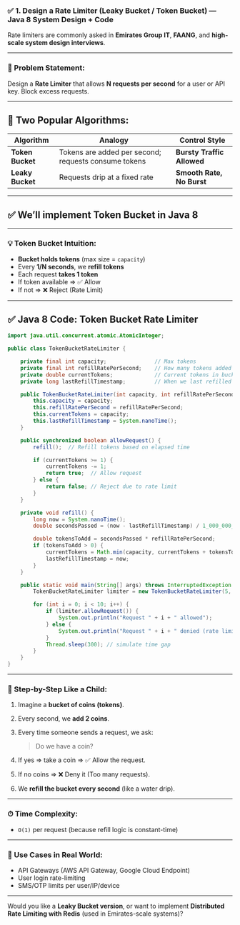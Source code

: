### ✅ 1. **Design a Rate Limiter** (Leaky Bucket / Token Bucket) — Java 8 System Design + Code

Rate limiters are commonly asked in **Emirates Group IT**, **FAANG**, and **high-scale system design interviews**.

---

### 🔧 Problem Statement:

Design a **Rate Limiter** that allows **N requests per second** for a user or API key. Block excess requests.

---

## 🧠 Two Popular Algorithms:

| Algorithm        | Analogy                                              | Control Style              |
| ---------------- | ---------------------------------------------------- | -------------------------- |
| **Token Bucket** | Tokens are added per second; requests consume tokens | **Bursty Traffic Allowed** |
| **Leaky Bucket** | Requests drip at a fixed rate                        | **Smooth Rate, No Burst**  |

---

## ✅ We’ll implement **Token Bucket** in Java 8

---

### 💡 Token Bucket Intuition:

- **Bucket holds tokens** (max size = `capacity`)
- Every **1/N seconds**, we **refill tokens**
- Each request **takes 1 token**
- If token available ⇒ ✅ Allow
- If not ⇒ ❌ Reject (Rate Limit)

---

## ✅ Java 8 Code: Token Bucket Rate Limiter

```java
import java.util.concurrent.atomic.AtomicInteger;

public class TokenBucketRateLimiter {

    private final int capacity;               // Max tokens
    private final int refillRatePerSecond;    // How many tokens added per second
    private double currentTokens;             // Current tokens in bucket
    private long lastRefillTimestamp;         // When we last refilled

    public TokenBucketRateLimiter(int capacity, int refillRatePerSecond) {
        this.capacity = capacity;
        this.refillRatePerSecond = refillRatePerSecond;
        this.currentTokens = capacity;
        this.lastRefillTimestamp = System.nanoTime();
    }

    public synchronized boolean allowRequest() {
        refill();  // Refill tokens based on elapsed time

        if (currentTokens >= 1) {
            currentTokens -= 1;
            return true;  // Allow request
        } else {
            return false; // Reject due to rate limit
        }
    }

    private void refill() {
        long now = System.nanoTime();
        double secondsPassed = (now - lastRefillTimestamp) / 1_000_000_000.0;

        double tokensToAdd = secondsPassed * refillRatePerSecond;
        if (tokensToAdd > 0) {
            currentTokens = Math.min(capacity, currentTokens + tokensToAdd);
            lastRefillTimestamp = now;
        }
    }

    public static void main(String[] args) throws InterruptedException {
        TokenBucketRateLimiter limiter = new TokenBucketRateLimiter(5, 2); // 5 tokens max, 2 tokens/sec

        for (int i = 0; i < 10; i++) {
            if (limiter.allowRequest()) {
                System.out.println("Request " + i + " allowed");
            } else {
                System.out.println("Request " + i + " denied (rate limited)");
            }
            Thread.sleep(300); // simulate time gap
        }
    }
}
```

---

### 🧒 Step-by-Step Like a Child:

1. Imagine a **bucket of coins (tokens)**.
2. Every second, we **add 2 coins**.
3. Every time someone sends a request, we ask:

   > Do we have a coin?

4. If yes ⇒ take a coin ⇒ ✅ Allow the request.
5. If no coins ⇒ ❌ Deny it (Too many requests).
6. We **refill the bucket every second** (like a water drip).

---

### ⏱ Time Complexity:

- `O(1)` per request (because refill logic is constant-time)

---

### 🧠 Use Cases in Real World:

- API Gateways (AWS API Gateway, Google Cloud Endpoint)
- User login rate-limiting
- SMS/OTP limits per user/IP/device

---

Would you like a **Leaky Bucket version**, or want to implement **Distributed Rate Limiting with Redis** (used in Emirates-scale systems)?
